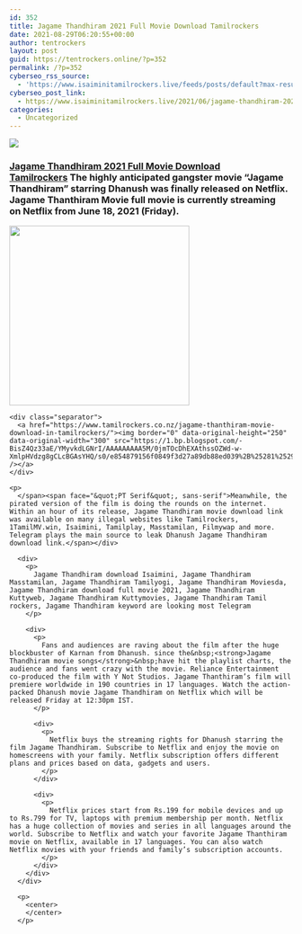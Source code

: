 ```yaml
---
id: 352
title: Jagame Thandhiram 2021 Full Movie Download Tamilrockers
date: 2021-08-29T06:20:55+00:00
author: tentrockers
layout: post
guid: https://tentrockers.online/?p=352
permalink: /?p=352
cyberseo_rss_source:
  - 'https://www.isaiminitamilrockers.live/feeds/posts/default?max-results=150&start-index=1'
cyberseo_post_link:
  - https://www.isaiminitamilrockers.live/2021/06/jagame-thandhiram-2021-full-movie.html
categories:
  - Uncategorized
---
```

<div class="media_block">
  <img src="https://1.bp.blogspot.com/-mscmPj4RqYE/YNKlmmyqtMI/AAAAAAAAA8A/02ozSxT7PtcHbwAHSgsoN1cj4sxSi978ACLcBGAsYHQ/s72-c/Jagame-Thandhiram-Full-Movie-Download-Leaked-Online-Full.jpg" class="media_thumbnail" />
</div>

<meta content="Jagame Thandhiram 2021 Full Movie Download Tamilrockers &nbsp; The highly anticipated gangster movie “Jagame Thandhiram” starring Dhanush was fin..." name="twitter:description" />

  


<center>
</center>

### [Jagame Thandhiram 2021 Full Movie Download Tamilrockers](https://www.tamilrockers.co.nz/jagame-thanthiram-movie-download/)<span face="&quot;PT Serif&quot;, sans-serif">&nbsp;<span>The highly anticipated gangster movie “Jagame Thandhiram” starring Dhanush was finally released on Netflix. Jagame Thanthiram Movie full movie is currently streaming on&nbsp;</span></span><span><span face="&quot;PT Serif&quot;, sans-serif">Netflix</span><span face="&quot;PT Serif&quot;, sans-serif">&nbsp;from June 18, 2021 (Friday).&nbsp;</span></span>

<div>
  <div class="separator">
    <a href="https://1.bp.blogspot.com/-mscmPj4RqYE/YNKlmmyqtMI/AAAAAAAAA8A/02ozSxT7PtcHbwAHSgsoN1cj4sxSi978ACLcBGAsYHQ/s1280/Jagame-Thandhiram-Full-Movie-Download-Leaked-Online-Full.jpg"><img border="0" data-original-height="800" data-original-width="1280" src="https://1.bp.blogspot.com/-mscmPj4RqYE/YNKlmmyqtMI/AAAAAAAAA8A/02ozSxT7PtcHbwAHSgsoN1cj4sxSi978ACLcBGAsYHQ/s320/Jagame-Thandhiram-Full-Movie-Download-Leaked-Online-Full.jpg" width="320" /></a>
  </div>
  
  <p>
    <span></p> 
    
    <div class="separator">
      <a href="https://www.tamilrockers.co.nz/jagame-thanthiram-movie-download-in-tamilrockers/"><img border="0" data-original-height="250" data-original-width="300" src="https://1.bp.blogspot.com/-BisZ4Qz33aE/YMyvkdLGNrI/AAAAAAAAA5M/0jmTOcDhEXAthssOZWd-w-XmlpHVdzg8gCLcBGAsYHQ/s0/e854879156f0849f3d27a89db88ed039%2B%25281%2529.png" /></a>
    </div>
    
    <p>
      </span><span face="&quot;PT Serif&quot;, sans-serif">Meanwhile, the pirated version of the film is doing the rounds on the internet. Within an hour of its release, Jagame Thandhiram movie download link was available on many illegal websites like Tamilrockers, 1TamilMV.win, Isaimini, Tamilplay, Masstamilan, Filmywap and more. Telegram plays the main source to leak Dhanush Jagame Thandhiram download link.</span></div> 
      
      <div>
        <p>
          Jagame Thandhiram download Isaimini, Jagame Thandhiram Masstamilan, Jagame Thandhiram Tamilyogi, Jagame Thandhiram Moviesda, Jagame Thandhiram download full movie 2021, Jagame Thandhiram Kuttyweb, Jagame Thandhiram Kuttymovies, Jagame Thandhiram Tamil rockers, Jagame Thandhiram keyword are looking most Telegram
        </p>
        
        <div>
          <p>
            Fans and audiences are raving about the film after the huge blockbuster of Karnan from Dhanush. since the&nbsp;<strong>Jagame Thandhiram movie songs</strong>&nbsp;have hit the playlist charts, the audience and fans went crazy with the movie. Reliance Entertainment co-produced the film with Y Not Studios. Jagame Thanthiram’s film will premiere worldwide in 190 countries in 17 languages. Watch the action-packed Dhanush movie Jagame Thandhiram on Netflix which will be released Friday at 12:30pm IST.
          </p>
          
          <div>
            <p>
              Netflix buys the streaming rights for Dhanush starring the film Jagame Thandhiram. Subscribe to Netflix and enjoy the movie on homescreens with your family. Netflix subscription offers different plans and prices based on data, gadgets and users.
            </p>
          </div>
          
          <div>
            <p>
              Netflix prices start from Rs.199 for mobile devices and up to Rs.799 for TV, laptops with premium membership per month. Netflix has a huge collection of movies and series in all languages ​​around the world. Subscribe to Netflix and watch your favorite Jagame Thanthiram movie on Netflix, available in 17 languages. You can also watch Netflix movies with your friends and family’s subscription accounts.
            </p>
          </div>
        </div>
      </div>
      
      <p>
        <center>
        </center>
      </p>